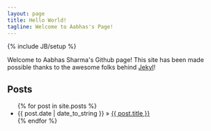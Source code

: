```yaml
---
layout: page
title: Hello World!
tagline: Welcome to Aabhas's Page!
---
```

{% include JB/setup %}

Welcome to Aabhas Sharma's Github page! 
This site has been made possible thanks to the awesome folks behind <a href="http://jekyllbootstrap.com/">Jekyl</a>!

## Posts

<ul class="posts">
  {% for post in site.posts %}
    <li><span>{{ post.date | date_to_string }}</span> &raquo; <a href="{{ BASE_PATH }}{{ post.url }}">{{ post.title }}</a></li>
  {% endfor %}
</ul>

